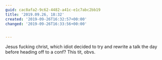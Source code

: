 ```yaml
---
guid: cac8afa2-9c62-4482-a41c-e1c7abc2bb19
title: '2019.09.26, 18:32'
created: '2019-09-26T16:32:57+00:00'
changed: '2019-09-26T16:33:56+00:00'


---
```


Jesus fucking christ, which idiot decided to try and rewrite a talk the day before heading off to a conf? This tit, obvs.
